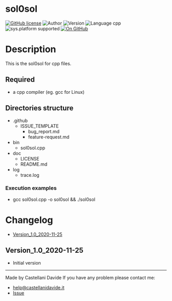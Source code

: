 # sol0sol
[![GitHub license](https://img.shields.io/badge/licence-GNU-green?style=flat)](https://github.com/CastellaniDavide/sol0sol/blob/master/LICENSE) ![Author](https://img.shields.io/badge/author-Castellani%20Davide-green?style=flat) ![Version](https://img.shields.io/badge/version-v01.01-blue?style=flat) ![Language cpp](https://img.shields.io/badge/language-cpp-yellowgreen?style=flat) ![sys.platform supported](https://img.shields.io/badge/OS%20platform%20supported-All-blue?style=flat) [![On GitHub](https://img.shields.io/badge/on%20GitHub-True-green?style=flat&logo=github)](https://github.com/CastellaniDavide/sol0sol)

# Description
This is the sol0sol for cpp files.

## Required
 - a cpp compiler (eg. gcc for Linux)
 

## Directories structure
 - .github
   - ISSUE_TEMPLATE
     - bug_report.md
     - feature-request.md
 - bin
	 - sol0sol.cpp
 - doc
   - LICENSE
   - README.md
 - log
	 - trace.log
   
### Execution examples
 - gcc sol0sol.cpp -o sol0sol && ./sol0sol

# Changelog
 - [Version_1.0_2020-11-25](#Version_10_2020-11-25)


## Version_1.0_2020-11-25
 - Initial version

---
Made by Castellani Davide 
If you have any problem please contact me:
- help@castellanidavide.it
- [Issue](https://github.com/CastellaniDavide/sol0sol/issues)
